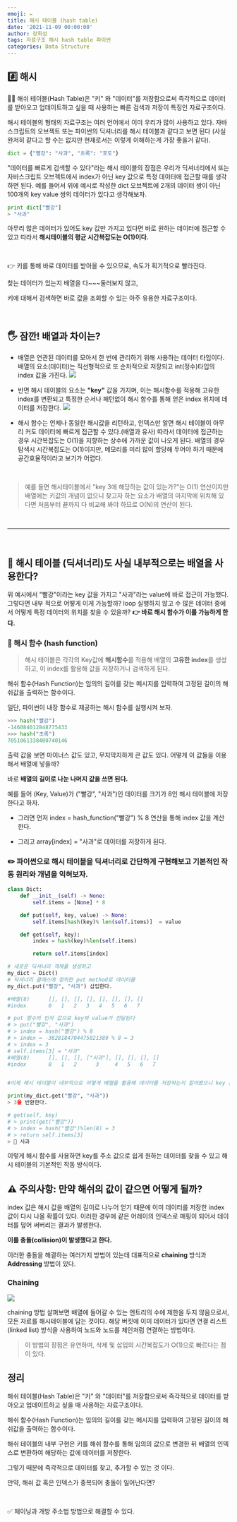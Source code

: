 ```yaml
---
emoji: ✏️
title: 해시 테이블 (hash table)
date: '2021-11-09 00:00:00'
author: 장희성
tags: 자료구조 해시 hash table 파이썬
categories: Data Structure
---
```


## #️⃣ 해시

👨‍🏫 해쉬 테이블(Hash Table)은 "키" 와 "데이터"를 저장함으로써 즉각적으로 데이터를 받아오고 업데이트하고 싶을 때 사용하는 빠른 검색과 저장이 특징인 자료구조이다.

해시 테이블의 형태의 자료구조는 여러 언어에서 이미 우리가 많이 사용하고 있다. 자바스크립트의 오브젝트 또는 파이썬의 딕셔너리를 해시 테이블과 같다고 보면 된다 (사실 완저히 같다고 할 수는 없지만 현재로서는 이렇게 이해하는게 가장 좋을거 같다).

```python
dict = {"빨강": "사과", "초록": "포도"}
```

"데이터를 빠르게 검색할 수 있다"라는 해시 테이블의 장점은 우리가 딕셔너리에서 또는 자바스크립트 오브젝트에서 index가 아닌 key 값으로 특정 데이터에 접근할 때를 생각하면 된다. 예를 들어서 위에 예시로 작성한 dict 오브젝트에 2개의 데이터 쌍이 아닌 100개의 key value 쌍의 데이터가 있다고 생각해보자.

```python
print dict["빨강"]
> "사과"
```

아무리 많은 데이터가 있어도 key 값만 가지고 있다면 바로 원하는 데이터에 접근할 수 있고 따라서 **해시테이블의 평균 시간복잡도는 O(1)이다.**

<br/>

👉 키를 통해 바로 데이터를 받아올 수 있으므로, 속도가 획기적으로 빨라진다.

찾는 데이터가 있는지 배열을 다~~~둘러보지 않고,

키에 대해서 검색하면 바로 값을 조회할 수 있는 아주 유용한 자료구조이다.

<br/>

## 🖐 잠깐! 배열과 차이는?

- 배열은 연관된 데이터를 모아서 한 번에 관리하기 위해 사용하는 데이터 타입이다. 배열의 요소(데이터)는 직선형적으로 또 순차적으로 저장되고 int(정수)타입의 index 값을 가진다.
  ![](https://images.velog.io/images/heesungj7/post/61b58c41-7a12-4007-ab12-4f9d1aceff56/img.png)

- 반면 해시 테이블의 요소는 **"key"** 값을 가지며, 이는 해시함수를 적용해 고유한 index를 변환되고 특정한 순서나 패턴없이 해시 함수를 통해 얻은 index 위치에 데이터를 저장한다.
  ![](https://images.velog.io/images/heesungj7/post/a7f11447-d1b9-4631-864c-ddf5159b217a/%E1%84%83%E1%85%A1%E1%84%8B%E1%85%AE%E1%86%AB%E1%84%85%E1%85%A9%E1%84%83%E1%85%B3.png)

- 해시 함수는 언제나 동일한 해시값을 리턴하고, 인덱스만 알면 해시 테이블이 아무리 커도 데이터에 빠르게 접근할 수 있다.(배열과 유사) 따라서 데이터에 접근하는 경우 시간복잡도는 O(1)을 지향하는 상수에 가까운 값이 나오게 된다. 배열의 경우 탐색시 시간복잡도는 O(1)이지만, 메모리를 미리 많이 할당해 두어야 하기 때문에 공간효율적이라고 보기가 어렵다.

<br/>

> 예를 들면 해시테이블에서 "key 3에 해당하는 값이 있는가?"는 O(1) 연산이지만 배열에는 키값의 개념이 없으니 찾고자 하는 요소가 배열의 마지막에 위치해 있다면 처음부터 끝까지 다 비교해 봐야 하므로 O(N)의 연산이 된다.

<br/>
<hr/>
<br/>

## 📌 해시 테이블 (딕셔너리)도 사실 내부적으로는 배열을 사용한다?

위 예시에서 "빨강"이라는 key 값을 가지고 "사과"라는 value에 바로 접근이 가능했다. 그렇다면 내부 적으로 어떻게 이게 가능할까? loop 실행하지 않고 수 많은 데이터 중에서 어떻게 특정 데이터의 위치를 찾을 수 있을까? **👉 바로 해시 함수가 이를 가능하게 한다.**

### 📖 해시 함수 (hash function)

> 해시 테이블은 각각의 Key값에 **해시함수**를 적용해 배열의 **고유한 index**를 생성하고, 이 index를 활용해 값을 저장하거나 검색하게 된다.

해쉬 함수(Hash Function)는 임의의 길이를 갖는 메시지를 입력하여 고정된 길이의 해쉬값을 출력하는 함수이다.

일단, 파이썬이 내장 함수로 제공하는 해시 함수를 실행시켜 보자.

```python
>>> hash("빨강")
-146084012848775433
>>> hash("초록")
7051061338400740146
```

출력 값을 보면 마이너스 값도 있고, 무지막지하게 큰 값도 있다. 어떻게 이 값들을 이용해서 배열에 넣을까?

바로 **배열의 길이로 나눈 나머지 값을 쓰면 된다.**

예를 들어 (Key, Value)가 ("빨강", "사과")인 데이터를 크기가 8인 해시 테이블에 저장한다고 하자.

- 그러면 먼저 index = hash_function("빨강") % 8 연산을 통해 index 값을 계산한다.

- 그리고 array[index] = "사과"로 데이터를 저장하게 된다.

### ✏️ 파이썬으로 **해시 테이블**을 딕셔너리로 간단하게 구현해보고 기본적인 작동 원리와 개념을 익혀보자.

```python
class Dict:
    def __init__(self) -> None:
        self.items = [None] * 8

    def put(self, key, value) -> None:
        self.items[hash(key)% len(self.items)]  = value

    def get(self, key):
        index = hash(key)%len(self.items)

        return self.items[index]

# 새로운 딕셔너리 객체를 생성하고
my_dict = Dict()
# 딕셔너리 클래스에 정의한 put method로 데이터를
my_dict.put("빨강", "사과") 삽입한다.

#배열(8)      [], [], [], [], [], [], [], []
#index       0   1   2   3   4   5   6   7

# put 함수의 인자 값으로 key와 value가 전달된다
# > put("빨강", "사과")
# > index = hash("빨강") % 8
# > index = -3828184704475021389 % 8 = 3
# > index = 3
# self.items[3] = "사과"
#배열(8)      [], [], [], ["사과"], [], [], [], []
#index       0   1   2      3     4   5   6   7


#이제 해시 테이블이 내부적으로 어떻게 배열을 활용해 데이터를 저장하는지 알아봤으니 key 값을 가지고 어떻게 데이터를 접근해 반환하는지 알아보자.

print(my_dict.get("빨강", "사과"))
> 3을 반환한다.

# get(self, key)
# > print(get("빨강"))
# > index = hash("빨강")%len(8) = 3
# > return self.items[3]
> 🍎 사과
```

이렇게 해시 함수를 사용하면 key를 주소 값으로 쉽게 원하는 데이터를 찾을 수 있고 해시 테이블의 기본적인 작동 방식이다.

## ⚠️ 주의사항: 만약 해쉬의 값이 같으면 어떻게 될까?

index 값은 해시 값을 배열의 길이로 나누어 얻기 때문에 이미 데이터를 저장한 index 값이 다시 나올 확률이 있다. 이러한 경우에 같은 어레이의 인덱스로 매핑이 되어서 데이터를 덮어 써버리는 결과가 발생한다.

**이를 충돌(collision)이 발생했다고 한다.**

이러한 충돌을 해결하는 여러가지 방법이 있는데 대표적으로 **chaining** 방식과 **Addressing** 방법이 있다.

### Chaining

![](https://images.velog.io/images/heesungj7/post/a9586bae-6145-46e6-aadc-13e959832e14/Untitled.png)

chaining 방법 살펴보면 배열에 들어갈 수 있는 엔트리의 수에 제한을 두지 않음으로서, 모든 자료를 해시테이블에 담는 것이다. 해당 버킷에 이미 데이터가 있다면 연결 리스트 (linked list) 방식을 사용하여 노드와 노드를 체인처럼 연결하는 방법이다.

> 이 방법의 장점은 유연하며, 삭제 및 삽입의 시간복잡도가 O(1)으로 빠르다는 점이 있다.

## 정리

해쉬 테이블(Hash Table)은 "키" 와 "데이터"를 저장함으로써 즉각적으로 데이터를 받아오고 업데이트하고 싶을 때 사용하는 자료구조이다.

해쉬 함수(Hash Function)는 임의의 길이를 갖는 메시지를 입력하여 고정된 길이의 해쉬값을 출력하는 함수이다.

해쉬 테이블의 내부 구현은 키를 해쉬 함수를 통해 임의의 값으로 변경한 뒤 배열의 인덱스로 변환하여 해당하는 값에 데이터를 저장한다.

그렇기 때문에 즉각적으로 데이터를 찾고, 추가할 수 있는 것 이다.

만약, 해쉬 값 혹은 인덱스가 중복되어 충돌이 일어난다면?

<br/>

✅ 체이닝과 개방 주소법 방법으로 해결할 수 있다.

```toc

```
